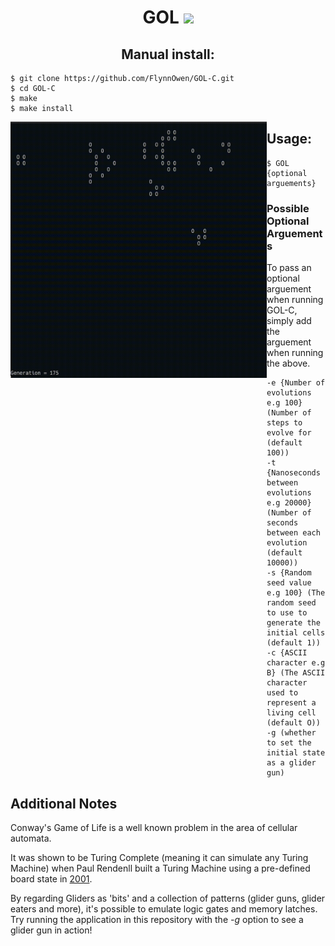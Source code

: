 <h1 align="center"> GOL   <img src="https://img.shields.io/badge/c-%2300599C.svg?style=for-the-badge&logo=c&logoColor=white"/></p>

<h2 align="center"> Manual install: </h2>

```console
$ git clone https://github.com/FlynnOwen/GOL-C.git
$ cd GOL-C
$ make
$ make install
```

<img align="left" width="410" height="410" src="images/GOLc.gif"/>

## Usage:

```console
$ GOL {optional arguements}
```

### Possible Optional Arguements
To pass an optional arguement when running GOL-C, simply add the arguement when running the above.

```console
-e {Number of evolutions e.g 100} (Number of steps to evolve for (default 100))
-t {Nanoseconds between evolutions e.g 20000} (Number of seconds between each evolution (default 10000))
-s {Random seed value e.g 100} (The random seed to use to generate the initial cells (default 1))
-c {ASCII character e.g B} (The ASCII character used to represent a living cell (default O))
-g (whether to set the initial state as a glider gun)
```

## Additional Notes
Conway's Game of Life is a well known problem in the area of cellular automata.

It was shown to be Turing Complete (meaning it can simulate any Turing Machine) when Paul Rendenll built a Turing Machine using a pre-defined board state in [2001](https://citeseerx.ist.psu.edu/viewdoc/download?doi=10.1.1.386.7806&rep=rep1&type=pdf]).

By regarding Gliders as 'bits' and a collection of patterns (glider guns, glider eaters and more), it's possible to emulate logic gates and memory latches. Try running the application in this repository with the *-g* option to see a glider gun in action!
